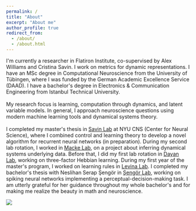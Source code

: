 ```yaml
---
permalink: /
title: "About"
excerpt: "About me"
author_profile: true
redirect_from: 
  - /about/
  - /about.html
---
```


I'm currently a researcher in Flatiron Institute, co-supervised by Alex Williams and Cristina Savin. I work on metrics for dynamic representations. I have an MSc degree in Computational Neuroscience from the University of Tübingen, where I was funded by the German Academic Excellence Service (DAAD). I have a bachelor's degree in Electronics & Communication Engineering from Istanbul Technical University.  
<br> 
My research focus is learning, computation through dynamics, and latent variable models. In general, I approach neuroscience questions using modern machine learning tools and dynamical systems theory.  
<br>
I completed my master's thesis in [Savin Lab](https://csavin.wixsite.com/savinlab) at NYU CNS (Center for Neural Science), where I combined control and learning theory to develop a novel algorithm for recurrent neural networks (in preparation). During my second lab rotation, I worked in [Macke Lab](https://www.mackelab.org), on a project about inferring dynamical systems underlying data. Before that, I did my first lab rotation in [Dayan Lab](https://www.kyb.tuebingen.mpg.de/computational-neuroscience), working on three-factor Hebbian learning. During my first year of the master's program, I worked on learning rules in [Levina Lab](https://uni-tuebingen.de/fakultaeten/mathematisch-naturwissenschaftliche-fakultaet/fachbereiche/informatik/lehrstuehle/self-organization-and-optimality-in-neuronal-networks/). I completed my bachelor's thesis with Neslihan Serap Şengör in [Şengör Lab](https://www.simmag.itu.edu.tr), working on spiking neural networks implementing a perceptual-decision-making task. I am utterly grateful for her guidance throughout my whole bachelor's and for making me realize the beauty in math and neuroscience.


![](https://aesagtekin.github.io/images/izh.jpeg)


